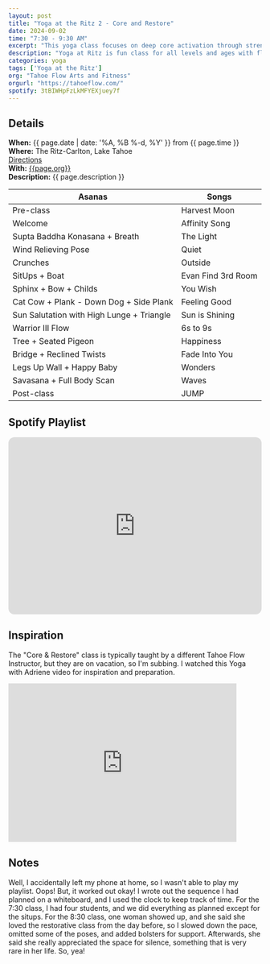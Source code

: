 ```yaml
---
layout: post
title: "Yoga at the Ritz 2 - Core and Restore"
date: 2024-09-02
time: "7:30 - 9:30 AM" 
excerpt: "This yoga class focuses on deep core activation through strength and conditioning as well as rest and restoration. It is designed to foster a balanced and happy equilibrium to start your holiday."
description: "Yoga at Ritz is fun class for all levels and ages with flowing poses and breath-work to build stability, flexibility, and mindfulness. These classes will follow an arc of opening awareness, warm-up stretch, tanding poses, balancing poses, inversions, grounding poses, and relaxation. The 7:30 am class is a slow gentle practice while the 8:30 class is higher intensity vinyasa-style class." 
categories: yoga
tags: ['Yoga at the Ritz']
org: "Tahoe Flow Arts and Fitness"
orgurl: "https://tahoeflow.com/"
spotify: 3tBIWHpFzLkMFYEXjuey7f
---
```


## Details

**When:** {{ page.date | date: '%A, %B %-d, %Y' }} from {{ page.time }}   
**Where:** The Ritz-Carlton, Lake Tahoe   
[Directions](https://www.google.com/maps?rlz=1C5CHFA_enUS818US818&gs_lcrp=EgZjaHJvbWUyBggAEEUYOTIGCAEQRRhAMgYIAhBFGEAyBggDEEUYPTIGCAQQRRg90gEHMTc1ajBqNKgCALACAQ&um=1&ie=UTF-8&fb=1&gl=us&sa=X&geocode=KeeGOX1HYpmAMaC03BLJLCKB&daddr=13031+Ritz+Carlton+Highlands+Ct,+Truckee,+CA+96161)    
**With:** [{{page.org}}]({{page.orgurl}})   
**Description:** {{ page.description }}      

Asanas | Songs
---- | ---- |  
Pre-class | Harvest Moon
Welcome | Affinity Song
Supta Baddha Konasana + Breath | The Light
Wind Relieving Pose | Quiet
Crunches | Outside
SitUps + Boat | Evan Find 3rd Room
Sphinx + Bow + Childs | You Wish
Cat Cow + Plank - Down Dog + Side Plank | Feeling Good
Sun Salutation with High Lunge + Triangle | Sun is Shining
Warrior III Flow | 6s to 9s
Tree + Seated Pigeon | Happiness
Bridge + Reclined  Twists | Fade Into You
Legs Up Wall + Happy Baby | Wonders
Savasana + Full Body Scan | Waves
Post-class | JUMP


## Spotify Playlist

<iframe style="border-radius:12px" src="https://open.spotify.com/embed/playlist/{{ page.spotify }}?utm_source=generator" width="100%" height="352" frameBorder="0" allowfullscreen="" allow="autoplay; clipboard-write; encrypted-media; fullscreen; picture-in-picture" loading="lazy"></iframe>  

## Inspiration

The "Core & Restore" class is typically taught by a different Tahoe Flow Instructor, but they are on vacation, so I'm subbing. I watched this Yoga with Adriene video for inspiration and preparation.

<iframe width="90%" height="315" src="https://www.youtube.com/embed/_Mx24iENIEY?si=GoiFTqZHq81I5eGo" title="YouTube video player" frameborder="0" allow="accelerometer; autoplay; clipboard-write; encrypted-media; gyroscope; picture-in-picture; web-share" referrerpolicy="strict-origin-when-cross-origin" allowfullscreen></iframe>

## Notes

Well, I accidentally left my phone at home, so I wasn't able to play my playlist. Oops! But, it worked out okay! I wrote out the sequence I had planned on a whiteboard, and I used the clock to keep track of time. For the 7:30 class, I had four students, and we did everything as planned except for the situps. For the 8:30 class, one woman showed up, and she said she loved the restorative class from the day before, so I slowed down the pace, omitted some of the poses, and added bolsters for support. Afterwards, she said she really appreciated the space for silence, something that is very rare in her life. So, yea!